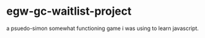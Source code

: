 # egw-gc-waitlist-project

a psuedo-simon somewhat functioning game i was using to learn javascript. 
